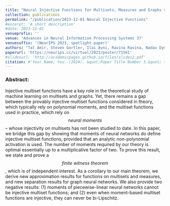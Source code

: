 ```yaml
---
title: "Neural Injective Functions for Multisets, Measures and Graphs via a Finite Witness Theorem"
collection: publications
permalink: "/publication/2023-12-01 Neural Injective Functions"
#excerpt: 'A short description'
#date: 2023-12-01
venueprefix: ''
venue: 'Advances in Neural Information Processing Systems 37'
venuesuffix: '(NeurIPS 2023, spotlight paper)'
authors: "Tal Amir, Steven Gortler, Ilai Avni, Ravina Ravina, Nadav Dym"
paperurl: 'https://neurips.cc/virtual/2023/poster/71561'
#slidesurl: 'http://academicpages.github.io/files/slides2.pdf'
citation: #'Your Name, You. (2024). &quot;Paper Title Number 3.&quot; <i>GitHub Journal of Bugs</i>. 1(3).'
---
```



### Abstract:
Injective multiset functions have a key role in the theoretical study of machine learning on multisets and graphs. Yet, there remains a gap between the provably injective multiset functions considered in theory, which typically rely on polynomial moments, and the multiset functions used in practice, which rely on $$\textit{neural moments}$$ – whose injectivity on multisets has not been studied to date. In this paper, we bridge this gap by showing that moments of neural networks do define injective multiset functions, provided that an analytic non-polynomial activation is used. The number of moments required by our theory is optimal essentially up to a multiplicative factor of two. To prove this result, we state and prove a $$\textit{finite witness theorem}$$, which is of independent interest. As a corollary to our main theorem, we derive new approximation results for functions on multisets and measures, and new separation results for graph neural networks. We also provide two negative results: (1) moments of piecewise-linear neural networks cannot be injective multiset functions; and (2) even when moment-based multiset functions are injective, they can never be bi-Lipschitz.